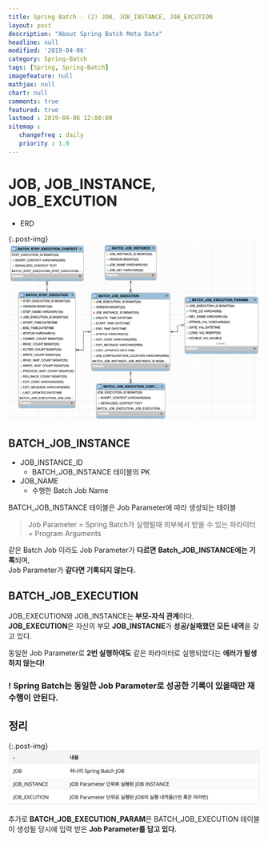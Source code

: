 ```yaml
---
title: Spring Batch - (2) JOB, JOB_INSTANCE, JOB_EXCUTION
layout: post
description: "About Spring Batch Meta Data"
headline: null
modified: '2019-04-06'
category: Spring-Batch
tags: [Spring, Spring-Batch]
imagefeature: null
mathjax: null
chart: null
comments: true
featured: true
lastmod : 2019-04-06 12:00:00
sitemap :  
   changefreq : daily
   priority : 1.0
---
```


# JOB, JOB_INSTANCE, JOB_EXCUTION

 - ERD  
 
{:.post-img}
![ERD](/images/post/batch_table_erd.png) 


## BATCH_JOB_INSTANCE

 * JOB_INSTANCE_ID  
   * BATCH_JOB_INSTANCE 테이블의 PK
 * JOB_NAME
   * 수행한 Batch Job Name

BATCH_JOB_INSTANCE 테이블은 Job Parameter에 따라 생성되는 테이블
 > Job Parameter = Spring Batch가 실행될때 외부에서 받을 수 있는 파라미터 = Program Arguments
 
같은 Batch Job 이라도 Job Parameter가 **다르면** **Batch_JOB_INSTANCE에는 기록**되며,  
Job Parameter가 **같다면 기록되지 않는다.**  


## BATCH_JOB_EXECUTION

JOB_EXECUTION와 JOB_INSTANCE는 **부모-자식 관계**이다.  
**JOB_EXECUTION**은 자신의 부모 **JOB_INSTACNE**가 **성공/실패했던 모든 내역**을 갖고 있다.  

동일한 Job Parameter로 **2번 실행하여도** 같은 파라미터로 실행되었다는 **에러가 발생하지 않는다!**

### ! Spring Batch는 동일한 Job Parameter로 성공한 기록이 있을때만 재수행이 안된다.  


## 정리

{:.post-img}
![ERD](/images/post/batch_job_execution.png) 


추가로 **BATCH_JOB_EXECUTION_PARAM**은 BATCH_JOB_EXECUTION 테이블이 생성될 당시에 입력 받은 **Job Parameter를 담고 있다.**


